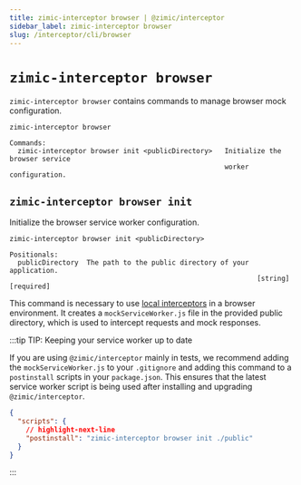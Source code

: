 ```yaml
---
title: zimic-interceptor browser | @zimic/interceptor
sidebar_label: zimic-interceptor browser
slug: /interceptor/cli/browser
---
```


# `zimic-interceptor browser`

`zimic-interceptor browser` contains commands to manage browser mock configuration.

```
zimic-interceptor browser

Commands:
  zimic-interceptor browser init <publicDirectory>   Initialize the browser service
                                                     worker configuration.
```

## `zimic-interceptor browser init`

Initialize the browser service worker configuration.

```
zimic-interceptor browser init <publicDirectory>

Positionals:
  publicDirectory  The path to the public directory of your application.
                                                             [string] [required]
```

This command is necessary to use [local interceptors](/docs/zimic-interceptor/guides/http/1-local-http-interceptors.md)
in a browser environment. It creates a `mockServiceWorker.js` file in the provided public directory, which is used to
intercept requests and mock responses.

:::tip TIP: <span>Keeping your service worker up to date</span>

If you are using `@zimic/interceptor` mainly in tests, we recommend adding the `mockServiceWorker.js` to your
`.gitignore` and adding this command to a `postinstall` scripts in your `package.json`. This ensures that the latest
service worker script is being used after installing and upgrading `@zimic/interceptor`.

```json title='package.json'
{
  "scripts": {
    // highlight-next-line
    "postinstall": "zimic-interceptor browser init ./public"
  }
}
```

:::
